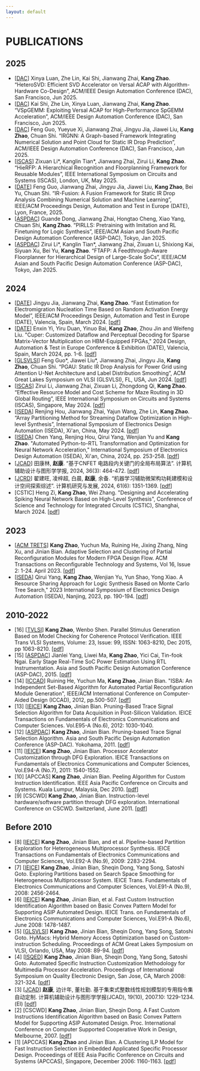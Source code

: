 ```yaml
---
layout: default
---
```


# PUBLICATIONS

## 2025
- [[DAC](http://www.dac.com/)] Xinya Luan, Zhe Lin, Kai Shi, Jianwang Zhai, **Kang Zhao**. “HeteroSVD: Efficient SVD Accelerator on Versal ACAP with Algorithm-Hardware Co-Design”, ACM/IEEE Design Automation Conference (DAC), San Francisco, Jun 2025.
- [[DAC](http://www.dac.com/)] Kai Shi, Zhe Lin, Xinya Luan, Jianwang Zhai, **Kang Zhao**. “VSpGEMM: Exploiting Versal ACAP for High-Performance SpGEMM Acceleration”, ACM/IEEE Design Automation Conference (DAC), San Francisco, Jun 2025.
- [[DAC](http://www.dac.com/)] Feng Guo, Yueyue Xi, Jianwang Zhai, Jingyu Jia, Jiawei Liu, **Kang Zhao**, Chuan Shi. “IRGNN: A Graph-based Framework Integrating Numerical Solution and Point Cloud for Static IR Drop Prediction”, ACM/IEEE Design Automation Conference (DAC), San Francisco, Jun 2025.
- [[ISCAS](https://ieee-iscas.org/)] Zixuan Li*, Kanglin Tian*, Jianwang Zhai, Zirui Li, **Kang Zhao**. “HieRFP: A Hierarchical Recognition and Floorplanning Framework for Reusable Modules”, IEEE International Symposium on Circuits and Systems (ISCAS), London, UK, May 2025.
- [[DATE](https://www.date-conference.com/)] Feng Guo, Jianwang Zhai, Jingyu Jia, Jiawei Liu, **Kang Zhao**, Bei Yu, Chuan Shi. “IR-Fusion: A Fusion Framework for Static IR Drop Analysis Combining Numerical Solution and Machine Learning”, IEEE/ACM Proceedings Design, Automation and Test in Europe (DATE), Lyon, France, 2025.
- [[ASPDAC](http://www.aspdac.com/)] Guande Dong, Jianwang Zhai, Hongtao Cheng, Xiao Yang, Chuan Shi, **Kang Zhao**. “PIRLLS: Pretraining with Imitation and RL Finetuning for Logic Synthesis”, IEEE/ACM Asian and South Pacific Design Automation Conference (ASP-DAC), Tokyo, Jan 2025.
- [[ASPDAC](http://www.aspdac.com/)] Zirui Li*, Kanglin Tian*, Jianwang Zhai, Zixuan Li, Shixiong Kai, Siyuan Xu, Bei Yu, **Kang Zhao**. “FTAFP: A Feedthrough-Aware Floorplanner for Hierarchical Design of Large-Scale SoCs”, IEEE/ACM Asian and South Pacific Design Automation Conference (ASP-DAC), Tokyo, Jan 2025.

## 2024
- [[DATE](https://www.date-conference.com/)] Jingyu Jia, Jianwang Zhai, **Kang Zhao**. “Fast Estimation for Electromigration Nucleation Time Based on Random Activation Energy Model”, IEEE/ACM Proceedings Design, Automation and Test in Europe (DATE), Valencia, Spain, March 2024. [[pdf](https://zhaokang-lab.github.io/papers/2024/2024_DATE_JiaJingyu.pdf)]
- [[DATE](https://www.date-conference.com/)] Enxin Yi, Yiru Duan, Yinuo Bai, **Kang Zhao**, Zhou Jin and Weifeng Liu. "Cuper: Customized Dataflow and Perceptual Decoding for Sparse Matrix-Vector Multiplication on HBM-Equipped FPGAs," 2024 Design, Automation & Test in Europe Conference & Exhibition (DATE), Valencia, Spain, March 2024, pp. 1-6. [[pdf](https://zhaokang-lab.github.io/papers/2024/2024_DATE_Enxin.pdf)]
- [[GLSVLSI](http://www.glsvlsi.org/)] Feng Guo*, Jiawei Liu*, Jianwang Zhai, Jingyu Jia, **Kang Zhao**, Chuan Shi. “PGAU: Static IR Drop Analysis for Power Grid using Attention U-Net Architecture and Label Distribution Smoothing”, ACM Great Lakes Symposium on VLSI (GLSVLSI), FL, USA, Jun 2024. [[pdf](https://zhaokang-lab.github.io/papers/2024/2024_GLSVLSI_GuoFeng.pdf)]
- [[ISCAS](https://ieee-iscas.org/)] Zirui Li, Jianwang Zhai, Zixuan Li, Zhongdong Qi, **Kang Zhao**. “Effective Resource Model and Cost Scheme for Maze Routing in 3D Global Routing”, IEEE International Symposium on Circuits and Systems (ISCAS), Singapore, May 2024. [[pdf](https://zhaokang-lab.github.io/papers/2024/2024_ISCAS_LiZirui.pdf)]
- [[ISEDA](https://www.eda2.com/iseda/index.html)] Renjing Hou, Jianwang Zhai, Yajun Wang, Zhe Lin, **Kang Zhao**. “Array Partitioning Method for Streaming Dataflow Optimization in High-level Synthesis”, International Symposium of Electronics Design Automation (ISEDA), Xi'an, China, May 2024. [[pdf](https://zhaokang-lab.github.io/papers/2024/2024_ISEDA_HouRenjing.pdf)]
- [[ISEDA](https://www.eda2.com/iseda/index.html)] Chen Yang, Renjing Hou, Qirui Yang, Wenjian Yu and **Kang Zhao**. "Automated Python-to-RTL Transformation and Optimization for Neural Network Acceleration," International Symposium of Electronics Design Automation (ISEDA), Xi'an, China, 2024, pp. 253-258. [[pdf](https://zhaokang-lab.github.io/papers/2024/2024_ISEDA_YangChen.pdf)]
- [[JCAD](https://www.jcad.cn/)] 田康林, **赵康**. “基于CNFET 电路段内关键门的全局布局算法”. 计算机辅助设计与图形学学报, 2024, 36(3): 464-472. [[pdf](https://zhaokang-lab.github.io/papers/2024/2024_JCAD.pdf)]
- [[JCRD](https://crad.ict.ac.cn/)] 翟建旺, 凌梓超, 白晨, **赵康**, 余备. “机器学习辅助微架构功耗建模和设计空间探索综述”. 计算机研究与发展, 2024, 61(6): 1351-1369. [[pdf](https://zhaokang-lab.github.io/papers/2024/2024_JCRD.pdf)]
- [CSTIC] Heng Zi, **Kang Zhao**, Wei Zhang. "Designing and Accelerating Spiking Neural Network Based on High-Level Synthesis", Conference of Science and Technology for Integrated Circuits (CSTIC), Shanghai, March 2024. [[pdf](https://zhaokang-lab.github.io/papers/2024/2024_HLS_ZiHeng.pdf)]

## 2023
- [[ACM TRETS](https://dl.acm.org/journal/trets)] **Kang Zhao**, Yuchun Ma, Ruining He, Jixing Zhang, Ning Xu, and Jinian Bian. Adaptive Selection and Clustering of Partial Reconfiguration Modules for Modern FPGA Design Flow. ACM Transactions on Reconfigurable Technology and Systems, Vol 16, Issue 2: 1-24. April 2023. [[pdf](https://zhaokang-lab.github.io/papers/2023/2023_ACM_TRETS.pdf)]
- [[ISEDA](https://www.eda2.com/iseda/index.html)] Qirui Yang, **Kang Zhao**, Wenjian Yu, Yun Shao, Yong Xiao. A Resource Sharing Approach for Logic Synthesis Based on Monte Carlo Tree Search," 2023 International Symposium of Electronics Design Automation (ISEDA), Nanjing, 2023, pp. 190-194. [[pdf](https://zhaokang-lab.github.io/papers/2023/2023_ISEDA_YangQirui.pdf)]

## 2010-2022
- [16] [[TVLSI](https://ieee-cas.org/publication/tvlsi)] **Kang Zhao**, Wenbo Shen. Parallel Stimulus Generation Based on Model Checking for Coherence Protocol Verification. IEEE Trans VLSI Systems, Volume: 23, Issue: 99, ISSN: 1063-8210, Dec 2015, pp 1063-8210. [[pdf](https://zhaokang-lab.github.io/papers/old/16.TVLSI_Intel.pdf)]
- [15] [[ASPDAC](http://www.aspdac.com/)] Jianlei Yang, Liwei Ma, **Kang Zhao**, Yici Cai, Tin-fook Ngai. Early Stage Real-Time SoC Power Estimation Using RTL Instrumentation. Asia and South Pacific Design Automation Conference (ASP-DAC), 2015. [[pdf](https://zhaokang-lab.github.io/papers/old/15.ASPDAC-Jianlei.pdf)]
- [14] [[ICCAD](https://iccad.com/)] Ruining He, Yuchun Ma, **Kang Zhao**, Jinian Bian. "ISBA: An Independent Set-Based Algorithm for Automated Partial Reconfiguration Module Generation", IEEE/ACM International Conference on Computer-Aided Design (ICCAD), 2012, pp.500-507. [[pdf](https://zhaokang-lab.github.io/papers/old/14.ICCAD-HeRuining.pdf)]
- [13] [[IEICE](https://www.ieice.org/)] **Kang Zhao**, Jinian Bian. Pruning-Based Trace Signal Selection Algorithm for Data Acquisition in Post-Silicon Validation. IEICE Transactions on Fundamentals of Electronics Communications and Computer Sciences. Vol.E95-A (No.6), 2012: 1030-1040. 
- [12] [[ASPDAC](http://www.aspdac.com/)] **Kang Zhao**, Jinian Bian. Pruning-based Trace Signal Selection Algorithm. Asia and South Pacific Design Automation Conference (ASP-DAC). Yokohama, 2011. [[pdf](https://zhaokang-lab.github.io/papers/old/12.ASPDAC-purning.pdf)]
- [11] [[IEICE](https://www.ieice.org/)] **Kang Zhao**, Jinian Bian. Processor Accelerator Customization through DFG Exploration. IEICE Transactions on Fundamentals of Electronics Communications and Computer Sciences, Vol.E94-A (No.7), 2011: 1540-1552.
- [10] [APCCAS] **Kang Zhao**, Jinian Bian. Peeling Algorithm for Custom Instruction Identification. IEEE Asia Pacific Conference on Circuits and Systems. Kuala Lumpur, Malaysia, Dec 2010. [[pdf](https://zhaokang-lab.github.io/papers/old/10.APCCAS-2010.pdf)]
- [9] [CSCWD] **Kang Zhao**, Jinian Bian. Instruction-level hardware/software partition through DFG exploration. International Conference on CSCWD. Switzerland, June 2011. [[pdf](https://zhaokang-lab.github.io/papers/old/9.CSCWD-2011.pdf)]

## Before 2010
- [8] [[IEICE](https://www.ieice.org/)] **Kang Zhao**, Jinian Bian, and et al. Pipeline-based Partition Exploration for Heterogeneous Multiprocessor Synthesis. IEICE Transactions on Fundamentals of Electronics Communications and Computer Sciences, Vol.E92-A (No.9), 2009: 2283-2294.
- [7] [[IEICE](https://www.ieice.org/)] **Kang Zhao**, Jinian Bian, Sheqin Dong, Yang Song, Satoshi Goto. Exploring Partitions based on Search Space Smoothing for Heterogeneous Multiprocessor System. IEICE Trans. Fundamentals of Electronics Communications and Computer Sciences, Vol.E91-A (No.9), 2008: 2456-2464.
- [6] [[IEICE](https://www.ieice.org/)] **Kang Zhao**, Jinian Bian, et al. Fast Custom Instruction Identification Algorithm based on Basic Convex Pattern Model for Supporting ASIP Automated Design. IEICE Trans. on Fundamentals of Electronics Communications and Computer Sciences, Vol.E91-A (No.6), June 2008: 1478-1487.
- [5] [[GLSVLSI](http://www.glsvlsi.org/)] **Kang Zhao**, Jinian Bian, Sheqin Dong, Yang Song, Satoshi Goto. HyMacs: Hybrid Memory Access Optimization based on Custom-instruction Scheduling. Proceedings of ACM Great Lakes Symposium on VLSI, Orlando, USA, May 2008: 89-94. [[pdf](https://zhaokang-lab.github.io/papers/old/5.GLSVLSI-2008.pdf)]
- [4] [[ISQED](https://www.isqed.org/)] **Kang Zhao**, Jinian Bian, Sheqin Dong, Yang Song, Satoshi Goto. Automated Specific Instruction Customization Methodology for Multimedia Processor Acceleration. Proceedings of International Symposium on Quality Electronic Design, San Jose, CA, March 2008: 321-324. [[pdf](https://zhaokang-lab.github.io/papers/old/4.ISQED-2008.pdf)]
- [3] [[JCAD](https://www.jcad.cn/)] **赵康**, 边计年, 董社勤. 基于集束式整数线性规划模型的专用指令集自动定制. 计算机辅助设计与图形学学报(JCAD), 19(10), 2007.10: 1229-1234. (EI) [[pdf](https://zhaokang-lab.github.io/papers/old/3.JCAD_Kang.pdf)]
- [2] [CSCWD] **Kang Zhao**, Jinian Bian, Sheqin Dong. A Fast Custom Instructions Identification Algorithm based on Basic Convex Pattern Model for Supporting ASIP Automated Design. Proc. International Conference on Computer Supported Cooperative Work in Design, Melbourne, 2007. [[pdf](https://zhaokang-lab.github.io/papers/old/2.CSCWD-Xian.pdf)]
- [1] [APCCAS] **Kang Zhao** and Jinian Bian. A Clustering ILP Model for Fast Instruction Selection in Embedded Applicated Specific Processor Design. Proceedings of IEEE Asia Pacific Conference on Circuits and Systems (APCCAS), Singapore, December 2006: 1160-1163. [[pdf](https://zhaokang-lab.github.io/papers/old/1.APCCAS-2006.pdf)]
